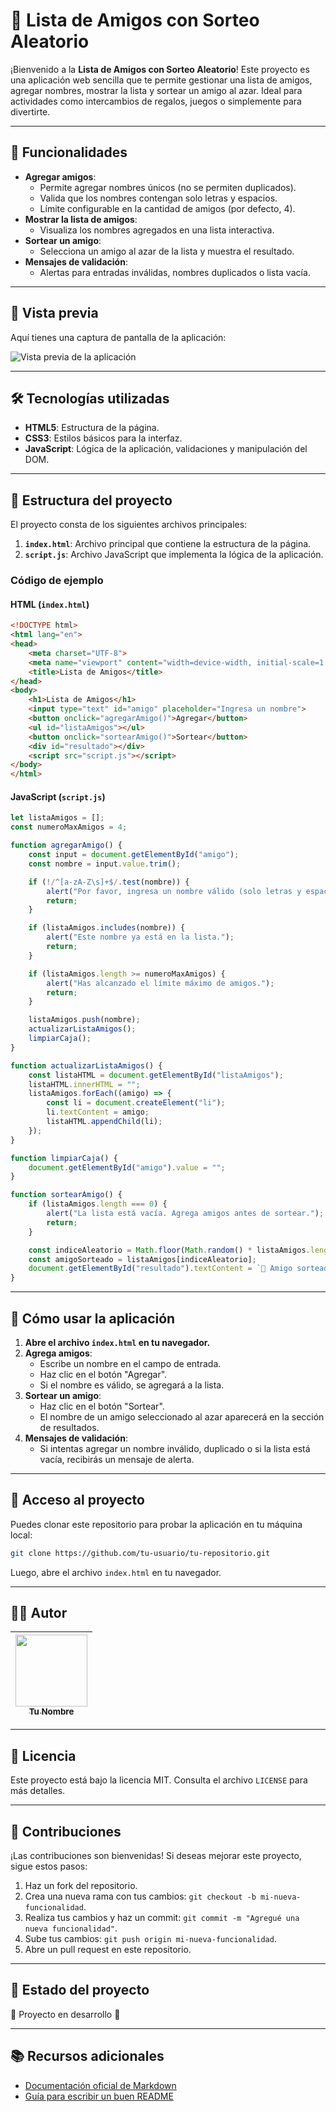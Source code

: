 # 🎉 Lista de Amigos con Sorteo Aleatorio

¡Bienvenido a la **Lista de Amigos con Sorteo Aleatorio**! Este proyecto es una aplicación web sencilla que te permite gestionar una lista de amigos, agregar nombres, mostrar la lista y sortear un amigo al azar. Ideal para actividades como intercambios de regalos, juegos o simplemente para divertirte.

---

## 🚀 Funcionalidades

- **Agregar amigos**:
  - Permite agregar nombres únicos (no se permiten duplicados).
  - Valida que los nombres contengan solo letras y espacios.
  - Límite configurable en la cantidad de amigos (por defecto, 4).
- **Mostrar la lista de amigos**:
  - Visualiza los nombres agregados en una lista interactiva.
- **Sortear un amigo**:
  - Selecciona un amigo al azar de la lista y muestra el resultado.
- **Mensajes de validación**:
  - Alertas para entradas inválidas, nombres duplicados o lista vacía.

---

## 📸 Vista previa

Aquí tienes una captura de pantalla de la aplicación:

![Vista previa de la aplicación](https://via.placeholder.com/800x400?text=Captura+de+pantalla+de+la+aplicación)

---

## 🛠️ Tecnologías utilizadas

- **HTML5**: Estructura de la página.
- **CSS3**: Estilos básicos para la interfaz.
- **JavaScript**: Lógica de la aplicación, validaciones y manipulación del DOM.

---

## 📂 Estructura del proyecto

El proyecto consta de los siguientes archivos principales:

1. **`index.html`**: Archivo principal que contiene la estructura de la página.
2. **`script.js`**: Archivo JavaScript que implementa la lógica de la aplicación.

### Código de ejemplo

#### HTML (`index.html`)

```html
<!DOCTYPE html>
<html lang="en">
<head>
    <meta charset="UTF-8">
    <meta name="viewport" content="width=device-width, initial-scale=1.0">
    <title>Lista de Amigos</title>
</head>
<body>
    <h1>Lista de Amigos</h1>
    <input type="text" id="amigo" placeholder="Ingresa un nombre">
    <button onclick="agregarAmigo()">Agregar</button>
    <ul id="listaAmigos"></ul>
    <button onclick="sortearAmigo()">Sortear</button>
    <div id="resultado"></div>
    <script src="script.js"></script>
</body>
</html>
```

#### JavaScript (`script.js`)

```javascript
let listaAmigos = [];
const numeroMaxAmigos = 4;

function agregarAmigo() {
    const input = document.getElementById("amigo");
    const nombre = input.value.trim();

    if (!/^[a-zA-Z\s]+$/.test(nombre)) {
        alert("Por favor, ingresa un nombre válido (solo letras y espacios).");
        return;
    }

    if (listaAmigos.includes(nombre)) {
        alert("Este nombre ya está en la lista.");
        return;
    }

    if (listaAmigos.length >= numeroMaxAmigos) {
        alert("Has alcanzado el límite máximo de amigos.");
        return;
    }

    listaAmigos.push(nombre);
    actualizarListaAmigos();
    limpiarCaja();
}

function actualizarListaAmigos() {
    const listaHTML = document.getElementById("listaAmigos");
    listaHTML.innerHTML = "";
    listaAmigos.forEach((amigo) => {
        const li = document.createElement("li");
        li.textContent = amigo;
        listaHTML.appendChild(li);
    });
}

function limpiarCaja() {
    document.getElementById("amigo").value = "";
}

function sortearAmigo() {
    if (listaAmigos.length === 0) {
        alert("La lista está vacía. Agrega amigos antes de sortear.");
        return;
    }

    const indiceAleatorio = Math.floor(Math.random() * listaAmigos.length);
    const amigoSorteado = listaAmigos[indiceAleatorio];
    document.getElementById("resultado").textContent = `🎉 Amigo sorteado: ${amigoSorteado}`;
}
```

---

## 📖 Cómo usar la aplicación

1. **Abre el archivo `index.html` en tu navegador.**
2. **Agrega amigos**:
   - Escribe un nombre en el campo de entrada.
   - Haz clic en el botón "Agregar".
   - Si el nombre es válido, se agregará a la lista.
3. **Sortear un amigo**:
   - Haz clic en el botón "Sortear".
   - El nombre de un amigo seleccionado al azar aparecerá en la sección de resultados.
4. **Mensajes de validación**:
   - Si intentas agregar un nombre inválido, duplicado o si la lista está vacía, recibirás un mensaje de alerta.

---

## 📁 Acceso al proyecto

Puedes clonar este repositorio para probar la aplicación en tu máquina local:

```bash
git clone https://github.com/tu-usuario/tu-repositorio.git
```

Luego, abre el archivo `index.html` en tu navegador.

---

## 👩‍💻 Autor

| [<img src="https://via.placeholder.com/100" width=115><br><sub>Tu Nombre</sub>](https://github.com/tu-usuario) |
| :---: |

---

## 📝 Licencia

Este proyecto está bajo la licencia MIT. Consulta el archivo `LICENSE` para más detalles.

---

## 🌟 Contribuciones

¡Las contribuciones son bienvenidas! Si deseas mejorar este proyecto, sigue estos pasos:

1. Haz un fork del repositorio.
2. Crea una nueva rama con tus cambios: `git checkout -b mi-nueva-funcionalidad`.
3. Realiza tus cambios y haz un commit: `git commit -m "Agregué una nueva funcionalidad"`.
4. Sube tus cambios: `git push origin mi-nueva-funcionalidad`.
5. Abre un pull request en este repositorio.

---

## 🎯 Estado del proyecto

🚧 Proyecto en desarrollo 🚧

---

## 📚 Recursos adicionales

- [Documentación oficial de Markdown](https://www.markdownguide.org/)
- [Guía para escribir un buen README](https://www.aluracursos.com/blog/como-escribir-un-readme-increible-en-tu-github)